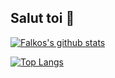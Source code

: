 ## Salut toi 👋

[![Falkos's github stats](https://github-readme-stats.vercel.app/api?username=TristxnB)](https://github.com/anuraghazra/github-readme-stats)

[![Top Langs](https://github-readme-stats.vercel.app/api/top-langs/?username=TristxnB)](https://github.com/anuraghazra/github-readme-stats)

<!--
**Falkos1/Falkos1** is a ✨ _special_ ✨ repository because its `README.md` (this file) appears on your GitHub profile.

Here are some ideas to get you started:

- 🔭 I’m currently working on ...
- 🌱 I’m currently learning ...
- 👯 I’m looking to collaborate on ...
- 🤔 I’m looking for help with ...
- 💬 Ask me about ...
- 📫 How to reach me: ...
- 😄 Pronouns: ...
- ⚡ Fun fact: ...
-->
